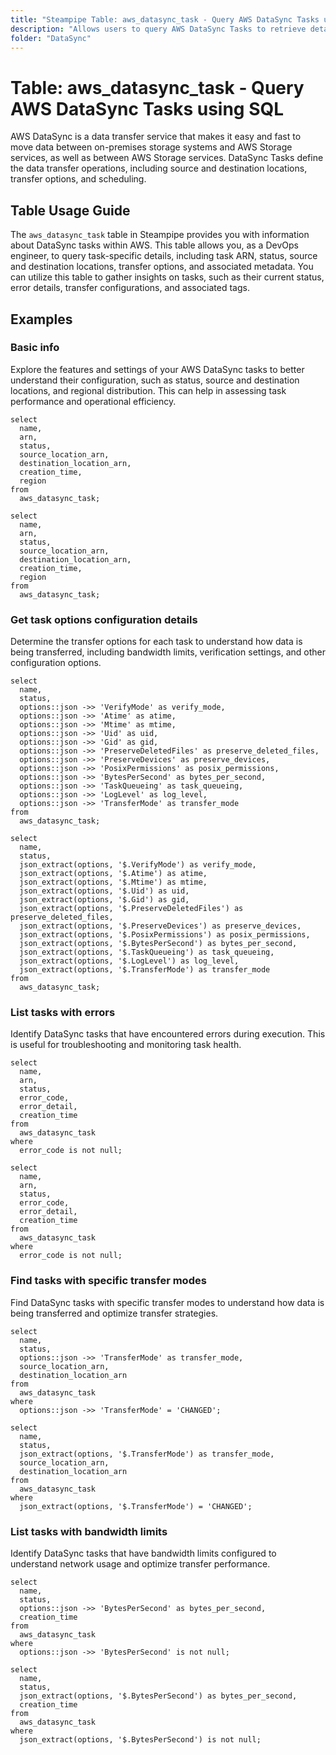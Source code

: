 ```yaml
---
title: "Steampipe Table: aws_datasync_task - Query AWS DataSync Tasks using SQL"
description: "Allows users to query AWS DataSync Tasks to retrieve detailed information about each task configuration."
folder: "DataSync"
---
```


# Table: aws_datasync_task - Query AWS DataSync Tasks using SQL

AWS DataSync is a data transfer service that makes it easy and fast to move data between on-premises storage systems and AWS Storage services, as well as between AWS Storage services. DataSync Tasks define the data transfer operations, including source and destination locations, transfer options, and scheduling.

## Table Usage Guide

The `aws_datasync_task` table in Steampipe provides you with information about DataSync tasks within AWS. This table allows you, as a DevOps engineer, to query task-specific details, including task ARN, status, source and destination locations, transfer options, and associated metadata. You can utilize this table to gather insights on tasks, such as their current status, error details, transfer configurations, and associated tags.

## Examples

### Basic info
Explore the features and settings of your AWS DataSync tasks to better understand their configuration, such as status, source and destination locations, and regional distribution. This can help in assessing task performance and operational efficiency.

```sql+postgres
select
  name,
  arn,
  status,
  source_location_arn,
  destination_location_arn,
  creation_time,
  region
from
  aws_datasync_task;
```

```sql+sqlite
select
  name,
  arn,
  status,
  source_location_arn,
  destination_location_arn,
  creation_time,
  region
from
  aws_datasync_task;
```

### Get task options configuration details
Determine the transfer options for each task to understand how data is being transferred, including bandwidth limits, verification settings, and other configuration options.

```sql+postgres
select
  name,
  status,
  options::json ->> 'VerifyMode' as verify_mode,
  options::json ->> 'Atime' as atime,
  options::json ->> 'Mtime' as mtime,
  options::json ->> 'Uid' as uid,
  options::json ->> 'Gid' as gid,
  options::json ->> 'PreserveDeletedFiles' as preserve_deleted_files,
  options::json ->> 'PreserveDevices' as preserve_devices,
  options::json ->> 'PosixPermissions' as posix_permissions,
  options::json ->> 'BytesPerSecond' as bytes_per_second,
  options::json ->> 'TaskQueueing' as task_queueing,
  options::json ->> 'LogLevel' as log_level,
  options::json ->> 'TransferMode' as transfer_mode
from
  aws_datasync_task;
```

```sql+sqlite
select
  name,
  status,
  json_extract(options, '$.VerifyMode') as verify_mode,
  json_extract(options, '$.Atime') as atime,
  json_extract(options, '$.Mtime') as mtime,
  json_extract(options, '$.Uid') as uid,
  json_extract(options, '$.Gid') as gid,
  json_extract(options, '$.PreserveDeletedFiles') as preserve_deleted_files,
  json_extract(options, '$.PreserveDevices') as preserve_devices,
  json_extract(options, '$.PosixPermissions') as posix_permissions,
  json_extract(options, '$.BytesPerSecond') as bytes_per_second,
  json_extract(options, '$.TaskQueueing') as task_queueing,
  json_extract(options, '$.LogLevel') as log_level,
  json_extract(options, '$.TransferMode') as transfer_mode
from
  aws_datasync_task;
```

### List tasks with errors
Identify DataSync tasks that have encountered errors during execution. This is useful for troubleshooting and monitoring task health.

```sql+postgres
select
  name,
  arn,
  status,
  error_code,
  error_detail,
  creation_time
from
  aws_datasync_task
where
  error_code is not null;
```

```sql+sqlite
select
  name,
  arn,
  status,
  error_code,
  error_detail,
  creation_time
from
  aws_datasync_task
where
  error_code is not null;
```

### Find tasks with specific transfer modes
Find DataSync tasks with specific transfer modes to understand how data is being transferred and optimize transfer strategies.

```sql+postgres
select
  name,
  status,
  options::json ->> 'TransferMode' as transfer_mode,
  source_location_arn,
  destination_location_arn
from
  aws_datasync_task
where
  options::json ->> 'TransferMode' = 'CHANGED';
```

```sql+sqlite
select
  name,
  status,
  json_extract(options, '$.TransferMode') as transfer_mode,
  source_location_arn,
  destination_location_arn
from
  aws_datasync_task
where
  json_extract(options, '$.TransferMode') = 'CHANGED';
```

### List tasks with bandwidth limits
Identify DataSync tasks that have bandwidth limits configured to understand network usage and optimize transfer performance.

```sql+postgres
select
  name,
  status,
  options::json ->> 'BytesPerSecond' as bytes_per_second,
  creation_time
from
  aws_datasync_task
where
  options::json ->> 'BytesPerSecond' is not null;
```

```sql+sqlite
select
  name,
  status,
  json_extract(options, '$.BytesPerSecond') as bytes_per_second,
  creation_time
from
  aws_datasync_task
where
  json_extract(options, '$.BytesPerSecond') is not null;
```
